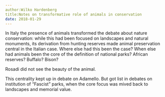 ```yaml
---
author:Wilko Hardenberg
title:Notes on transformative role of animals in conservation
date: 2018-01-29
---
```




In Italy the presence of animals transformed the debate about nature conservation: while this had been focused on landscapes and natural monuments, its derivation from hunting reserves made animal preservation central in the Italian case. Where else had this been the case? When else had animals been the core of the definition of national parks? African reserves? Buffalo? Bison?

Rosadi did not see the beauty of the animal. 

This centrality kept up in debate on Adamello. But got list in debates on institution of “Fascist” parks, when the core focus was mived back to landscapes and memorial value.